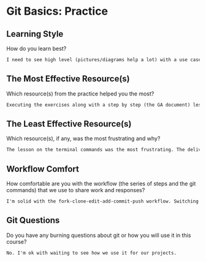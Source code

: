 # Git Basics: Practice

## Learning Style

How do you learn best?

```md
I need to see high level (pictures/diagrams help a lot) with a use case. And then do it by following  step by step instructions. And then discuss each step and its meaning.
```

## The Most Effective Resource(s)

Which resource(s) from the practice helped you the most?

```md
Executing the exercises along with a step by step (the GA document) lesson helped me the most. Next to that was the Learn Git interactive module.
```

## The Least Effective Resource(s)

Which resource(s), if any, was the most frustrating and why?

```md
The lesson on the terminal commands was the most frustrating. The delivery of the lesson didn't seem as polished and organized as the other consultant lessons. Also, a separate lesson/cheat sheet on Mac basics would have been helpful. The very brief lesson with Finder was too brief. Especially when the instructor doesn't know a whole lot of the windows environment in which the class is familiar. But, to be fair, I'm not sure that a lot of the class is that familiar with the more technical terms for the windows environment either.
```

## Workflow Comfort

How comfortable are you with the workflow (the series of steps and the git
commands) that we use to share work and responses?

```md
I'm solid with the fork-clone-edit-add-commit-push workflow. Switching between master and other branches makes me nervous. I'm shaky with how remotes factor into the whole workflow. I need more practical practice. I think a step by step instruction on
```

## Git Questions

Do you have any burning questions about git or how you will use it in this
course?

```md
No. I'm ok with waiting to see how we use it for our projects.
```
